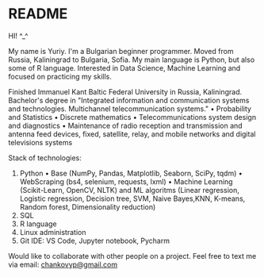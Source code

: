 # README
HI! ^_^

My name is Yuriy. I'm a Bulgarian beginner programmer. Moved from Russia, Kaliningrad to Bulgaria, Sofia. My main language is Python, but also some of R language. Interested in Data Science, Machine Learning and focused on practicing my skills. 

Finished Immanuel Kant Baltic Federal University in Russia, Kaliningrad. Bachelor's degree in "Integrated information and communication systems and technologies. Multichannel telecommunication systems." 
  • Probability and Statistics
  • Discrete mathematics
  • Telecommunications system design and diagnostics
  • Maintenance of radio reception and transmission and antenna feed devices, fixed, satellite, relay, and mobile networks and digital televisions systems
  
Stack of technologies:
 1. Python
    • Base (NumPy, Pandas, Matplotlib, Seaborn, SciPy, tqdm)
    • WebScraping (bs4, selenium, requests, lxml)
    • Machine Learning (Scikit-Learn, OpenCV, NLTK) and ML algoritms (Linear regression, Logistic regression, Decision tree, SVM, Naive Bayes,KNN, K-means, Random forest, Dimensionality reduction)
 2. SQL
 3. R language
 4. Linux administration
 5. Git
IDE: VS Code, Jupyter notebook, Pycharm

Would like to collaborate with other people on a project. Feel free to text me via email: chankovyp@gmail.com
